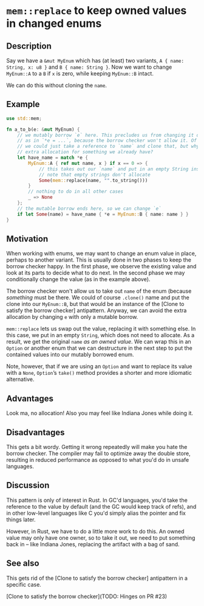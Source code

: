 # `mem::replace` to keep owned values in changed enums

## Description

Say we have a `&mut MyEnum` which has (at least) two variants,
`A { name: String, x: u8 }` and `B { name: String }`. Now we want to change
`MyEnum::A` to a `B` if `x` is zero, while keeping `MyEnum::B` intact.

We can do this without cloning the `name`.

## Example

```rust
use std::mem;

fn a_to_b(e: &mut MyEnum) {
    // we mutably borrow `e` here. This precludes us from changing it directly
    // as in `*e = ...`, because the borrow checker won't allow it. Of course
    // we could just take a reference to `name` and clone that, but why pay an
    // extra allocation for something we already have?
    let have_name = match *e {
        MyEnum::A { ref mut name, x } if x == 0 => {
            // this takes out our `name` and put in an empty String instead
            // note that empty strings don't allocate
            Some(mem::replace(name, "".to_string()))
        }
        // nothing to do in all other cases
        _ => None
    };
    // the mutable borrow ends here, so we can change `e`
    if let Some(name) = have_name { *e = MyEnum::B { name: name } }
}
```


## Motivation

When working with enums, we may want to change an enum value in place, perhaps
to another variant. This is usually done in two phases to keep the borrow
checker happy. In the first phase, we observe the existing value and look at
its parts to decide what to do next. In the second phase we may conditionally
change the value (as in the example above).

The borrow checker won't allow us to take out `name` of the enum (because
*something* must be there. We could of course `.clone()` name and put the clone
into our `MyEnum::B`, but that would be an instance of the [Clone to satisfy
the borrow checker] antipattern. Anyway, we can avoid the extra allocation by
changing `e` with only a mutable borrow.

`mem::replace` lets us swap out the value, replacing it with something else. In
this case, we put in an empty `String`, which does not need to allocate. As a
result, we get the original `name` *as an owned value*. We can wrap this in
an `Option` or another enum that we can destructure in the next step to put the
contained values into our mutably borrowed enum.

Note, however, that if we are using an `Option` and want to replace its
value with a `None`, `Option`’s `take()` method provides a shorter and
more idiomatic alternative.


## Advantages

Look ma, no allocation! Also you may feel like Indiana Jones while doing it.

## Disadvantages

This gets a bit wordy. Getting it wrong repeatedly will make you hate the
borrow checker. The compiler may fail to optimize away the double store,
resulting in reduced performance as opposed to what you'd do in unsafe
languages.

## Discussion

This pattern is only of interest in Rust. In GC'd languages, you'd take the
reference to the value by default (and the GC would keep track of refs), and in
other low-level languages like C you'd simply alias the pointer and fix things
later.

However, in Rust, we have to do a little more work to do this. An owned value
may only have one owner, so to take it out, we need to put something back in –
like Indiana Jones, replacing the artifact with a bag of sand.


## See also

This gets rid of the [Clone to satisfy the borrow checker] antipattern in a
specific case.

[Clone to satisfy the borrow checker](TODO: Hinges on PR #23)

